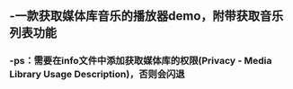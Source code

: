 ## -一款获取媒体库音乐的播放器demo，附带获取音乐列表功能
### -ps：需要在info文件中添加获取媒体库的权限(Privacy - Media Library Usage Description)，否则会闪退
